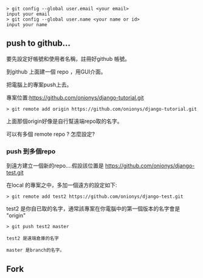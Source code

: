 

    > git config --global user.email <your email>
    input your email
    > git config --global user.name <your name or id>
    input your name

## push to github...

要先設定好帳號和使用者名稱，註冊好github 帳號。

到github 上面建一個 repo ，用GUI介面。

把電腦上的專案push上去。

專案位置:https://github.com/onionys/django-tutorial.git

    > git remote add origin https://github.com/onionys/django-tutorial.git

上面那個origin好像是自行幫遠端repo取的名字。

可以有多個 remote repo ? 怎麼設定?


### push 到多個repo

到遠方建立一個新的repo....假設該位置是 https://github.com/onionys/django-test.git

在local 的專案之中，多加一個遠方的設定如下:

    > git remote add test2 https://github.com/onionys/django-test.git

test2 是你自已取的名字，通常該專案在你電腦中的第一個版本的名字會是 "origin"

    > git push test2 master

    test2 是遠端倉庫的名字

    master 是branch的名字。

## Fork 
